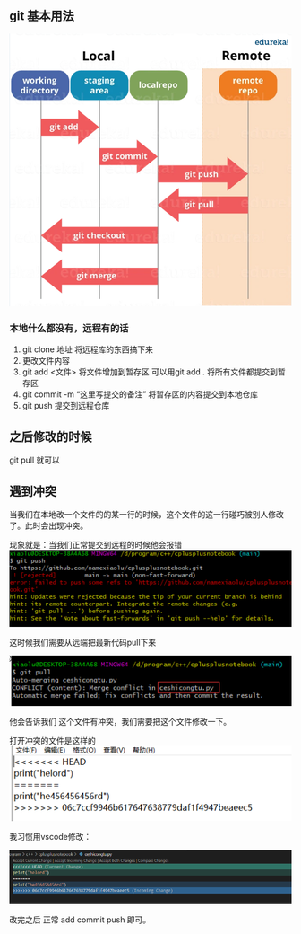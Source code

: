 ## git 基本用法

![image-20220322110344641](git.assets/image-20220322110344641.png)

### 本地什么都没有，远程有的话

1. git clone 地址   将远程库的东西搞下来
2. 更改文件内容
3. git add <文件> 将文件增加到暂存区  可以用git add . 将所有文件都提交到暂存区
4. git commit -m “这里写提交的备注”   将暂存区的内容提交到本地仓库
5. git push 提交到远程仓库

## 之后修改的时候

git pull 就可以

## 遇到冲突

当我们在本地改一个文件的的某一行的时候，这个文件的这一行碰巧被别人修改了。此时会出现冲突。

现象就是：当我们正常提交到远程的时候他会报错<img src="git.assets/image-20220323091928516.png" alt="image-20220323091928516" style="zoom:200%;" />



这时候我们需要从远端把最新代码pull下来

![image-20220323092243830](git.assets/image-20220323092243830.png)

他会告诉我们 这个文件有冲突，我们需要把这个文件修改一下。

打开冲突的文件是这样的![image-20220323092428902](git.assets/image-20220323092428902.png)

我习惯用vscode修改：

![image-20220323092448760](git.assets/image-20220323092448760.png)

改完之后 正常 add commit push 即可。

